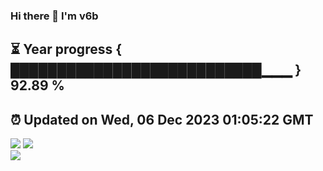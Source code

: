 ### Hi there 👋  I'm v6b  
⏳ Year progress { ███████████████████████████▁▁▁ } 92.89 %
---
⏰ Updated on Wed, 06 Dec 2023 01:05:22 GMT
---
![](https://github-readme-stats.vercel.app/api?username=v6b&bg_color=30,e96443,904e95&title_color=fff&text_color=fff&layout=compact)
![](https://github-readme-stats.vercel.app/api/top-langs/?username=v6b&layout=compact&bg_color=30,e96443,904e95&title_color=fff&text_color=fff)  
![](https://gcore.jsdelivr.net/gh/v6b/v6b@main/assets/github-contribution-grid-snake.svg)

